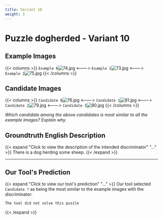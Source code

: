 ```yaml
---
title: Variant 10
weight: 3
---
```


# Puzzle dogherded - Variant 10

## Example Images
{{< columns >}}
`Example 0`![74.jpg](/natscene-data/images/74.jpg)
<--->
`Example 1`![73.jpg](/natscene-data/images/73.jpg)
<--->
`Example 2`![75.jpg](/natscene-data/images/75.jpg)
{{< /columns >}}

## Candidate Images
{{< columns >}}
`Candidate 0`![76.jpg](/natscene-data/images/76.jpg)
<--->
`Candidate 1`![81.jpg](/natscene-data/images/81.jpg)
<--->
`Candidate 2`![79.jpg](/natscene-data/images/79.jpg)
<--->
`Candidate 3`![80.jpg](/natscene-data/images/80.jpg)
{{< /columns >}}

*Which candidate among the above candidates is most similar to all the example images? Explain why.*

## Groundtruth English Description

{{< expand "Click to view the description of the intended discriminator" "..." >}}
There is a dog herding some sheep.
{{< /expand >}}

---



## Our Tool's Prediction

{{< expand "Click to view our tool's prediction" "..." >}}
Our tool selected `Candidate ?` as being the most similar to the example images with the discriminator:
```plaintext
The tool did not solve this puzzle
```
{{< /expand >}}
